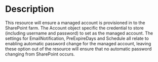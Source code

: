 ﻿# Description

This resource will ensure a managed account is provisioned in to the SharePoint
farm. The Account object specific the credential to store (including username
and password) to set as the managed account. The settings for
EmailNotification, PreExpireDays and Schedule all relate to enabling automatic
password change for the managed account, leaving these option out of the
resource will ensure that no automatic password changing from SharePoint occurs.
